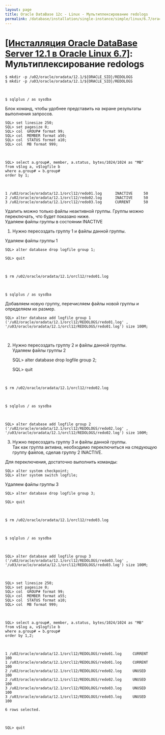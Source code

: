 ```yaml
---
layout: page
title: Oracle DataBase 12c - Linux - Мультиплексирование redologs
permalink: /database/installation/single-instance/simple/linux/6.7/oracle/12.1/oracle-redologs-multiplexing/
---
```


# <a href="/database/installation/single-instance/simple/linux/6.7/oracle/12.1/">[Инсталляция Oracle DataBase Server 12.1 в Oracle Linux 6.7]</a>: Мультиплексирование redologs


	$ mkdir -p /u02/oracle/oradata/12.1/${ORACLE_SID}/REDOLOGS
	$ mkdir -p /u03/oracle/oradata/12.1/${ORACLE_SID}/REDOLOGS


<br/>

	$ sqlplus / as sysdba


Блок команд, чтобы удобнее представить на экране результаты выполнения запросов.


	SQL> set linesize 250;
	SQL> set pagesize 0;
	SQL> col  GROUP# format 99;
	SQL> col  MEMBER format a50;
	SQL> col  STATUS format a10;
	SQL> col  MB format 999;

<br/>

	SQL> select a.group#, member, a.status, bytes/1024/1024 as "MB"
	from v$log a, v$logfile b
	where a.group# = b.group#
	order by 1;

<br/>

	1 /u02/oracle/oradata/12.1/orcl12/redo01.log	  INACTIVE     50
	2 /u02/oracle/oradata/12.1/orcl12/redo02.log	  INACTIVE     50
	3 /u02/oracle/oradata/12.1/orcl12/redo03.log	  CURRENT      50


Удалить можно только файлы неактивной группы. Группы можно переключать, что будет показано ниже.  
Удаляем файлы группы в состоянии INACTIVE


1) Нужно пересоздать группу 1 и файлы данной группы.


Удаляем файлы группы 1

	SQL> alter database drop logfile group 1;

	SQL> quit

<br/>

	$ rm /u02/oracle/oradata/12.1/orcl12/redo01.log

<br/>

	$ sqlplus / as sysdba


Добавляем новую группу, перечисляем файлы новой группы и определяем их размер.

	SQL> alter database add logfile group 1 ('/u02/oracle/oradata/12.1/orcl12/REDOLOGS/redo01.log' , '/u03/oracle/oradata/12.1/orcl12/REDOLOGS/redo01.log') size 100M;

<br/>

2) Нужно пересоздать группу 2 и файлы данной группы.<br/>
Удаляем файлы группы 2


	SQL> alter database drop logfile group 2;

	SQL> quit

<br/>

	$ rm /u02/oracle/oradata/12.1/orcl12/redo02.log



<br/>

	$ sqlplus / as sysdba

<br/>

	SQL> alter database add logfile group 2 ('/u02/oracle/oradata/12.1/orcl12/REDOLOGS/redo02.log' , '/u03/oracle/oradata/12.1/orcl12/REDOLOGS/redo02.log') size 100M;


3) Нужно пересоздать группу 3 и файлы данной группы.<br/>
Так как группа активна, необходимо переключиться на следующую группу файлов, сделав группу 2 INACTIVE.


Для переключения, достаточно выполнить команды:


	SQL> alter system checkpoint;
	SQL> alter system switch logfile;


Удаляем файлы группы 3

	SQL> alter database drop logfile group 3;

	SQL> quit

<br/>

	$ rm /u02/oracle/oradata/12.1/orcl12/redo03.log


<br/>

	$ sqlplus / as sysdba

<br/>

	SQL> alter database add logfile group 3 ('/u02/oracle/oradata/12.1/orcl12/REDOLOGS/redo03.log' , '/u03/oracle/oradata/12.1/orcl12/REDOLOGS/redo03.log') size 100M;

<br/>


	SQL> set linesize 250;
	SQL> set pagesize 0;
	SQL> col  GROUP# format 99;
	SQL> col  MEMBER format a55;
	SQL> col  STATUS format a10;
	SQL> col  MB format 999;

<br/>

	SQL> select a.group#, member, a.status, bytes/1024/1024 as "MB"
	from v$log a, v$logfile b
	where a.group# = b.group#
	order by 1,2;



<br/>

	1 /u02/oracle/oradata/12.1/orcl12/REDOLOGS/redo01.log     CURRENT	   100
	1 /u03/oracle/oradata/12.1/orcl12/REDOLOGS/redo01.log     CURRENT	   100
	2 /u02/oracle/oradata/12.1/orcl12/REDOLOGS/redo02.log     UNUSED	   100
	2 /u03/oracle/oradata/12.1/orcl12/REDOLOGS/redo02.log     UNUSED	   100
	3 /u02/oracle/oradata/12.1/orcl12/REDOLOGS/redo03.log     UNUSED	   100
	3 /u03/oracle/oradata/12.1/orcl12/REDOLOGS/redo03.log     UNUSED	   100

	6 rows selected.


<br/>

	SQL> quit
